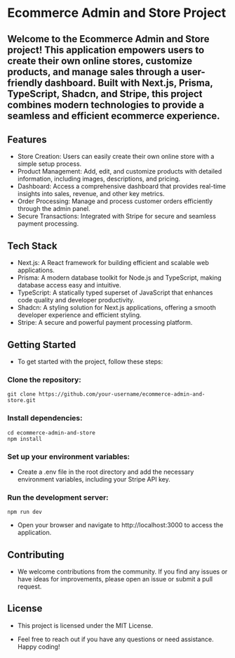 # Ecommerce Admin and Store Project

## Welcome to the Ecommerce Admin and Store project! This application empowers users to create their own online stores, customize products, and manage sales through a user-friendly dashboard. Built with Next.js, Prisma, TypeScript, Shadcn, and Stripe, this project combines modern technologies to provide a seamless and efficient ecommerce experience.

## Features

- Store Creation: Users can easily create their own online store with a simple setup process.
- Product Management: Add, edit, and customize products with detailed information, including images, descriptions, and pricing.
- Dashboard: Access a comprehensive dashboard that provides real-time insights into sales, revenue, and other key metrics.
- Order Processing: Manage and process customer orders efficiently through the admin panel.
- Secure Transactions: Integrated with Stripe for secure and seamless payment processing.

## Tech Stack
- Next.js: A React framework for building efficient and scalable web applications.
- Prisma: A modern database toolkit for Node.js and TypeScript, making database access easy and intuitive.
- TypeScript: A statically typed superset of JavaScript that enhances code quality and developer productivity.
- Shadcn: A styling solution for Next.js applications, offering a smooth developer experience and efficient styling.
- Stripe: A secure and powerful payment processing platform.
  
## Getting Started
- To get started with the project, follow these steps:

### Clone the repository:
    git clone https://github.com/your-username/ecommerce-admin-and-store.git
    
### Install dependencies:

    cd ecommerce-admin-and-store
    npm install
    
### Set up your environment variables:
- Create a .env file in the root directory and add the necessary environment variables, including your Stripe API key.

### Run the development server:

    npm run dev
    
- Open your browser and navigate to http://localhost:3000 to access the application.

## Contributing
- We welcome contributions from the community. If you find any issues or have ideas for improvements, please open an issue or submit a pull request.

## License
- This project is licensed under the MIT License.

- Feel free to reach out if you have any questions or need assistance. Happy coding!
